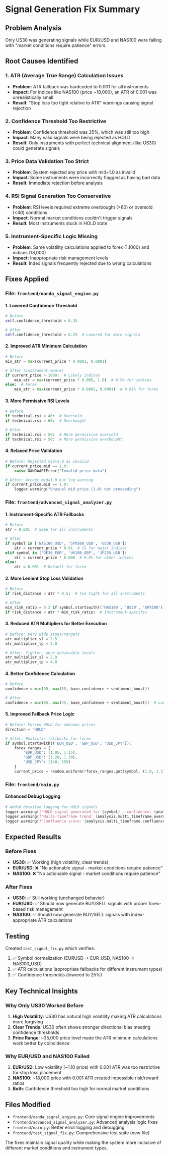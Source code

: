 # Signal Generation Fix Summary

## Problem Analysis
Only US30 was generating signals while EUR/USD and NAS100 were failing with "market conditions require patience" errors.

## Root Causes Identified

### 1. **ATR (Average True Range) Calculation Issues**
- **Problem**: ATR fallback was hardcoded to 0.001 for all instruments
- **Impact**: For indices like NAS100 (price ~18,000), an ATR of 0.001 was unrealistically small
- **Result**: "Stop loss too tight relative to ATR" warnings causing signal rejection

### 2. **Confidence Threshold Too Restrictive** 
- **Problem**: Confidence threshold was 35%, which was still too high
- **Impact**: Many valid signals were being rejected as HOLD
- **Result**: Only instruments with perfect technical alignment (like US30) could generate signals

### 3. **Price Data Validation Too Strict**
- **Problem**: System rejected any price with mid=1.0 as invalid
- **Impact**: Some instruments were incorrectly flagged as having bad data
- **Result**: Immediate rejection before analysis

### 4. **RSI Signal Generation Too Conservative**
- **Problem**: RSI levels required extreme overbought (>60) or oversold (<40) conditions
- **Impact**: Normal market conditions couldn't trigger signals
- **Result**: Most instruments stuck in HOLD state

### 5. **Instrument-Specific Logic Missing**
- **Problem**: Same volatility calculations applied to forex (1.1000) and indices (18,000)
- **Impact**: Inappropriate risk management levels
- **Result**: Index signals frequently rejected due to wrong calculations

## Fixes Applied

### File: `frontend/oanda_signal_engine.py`

#### 1. Lowered Confidence Threshold
```python
# Before
self.confidence_threshold = 0.35

# After  
self.confidence_threshold = 0.25  # Lowered for more signals
```

#### 2. Improved ATR Minimum Calculation
```python
# Before
min_atr = max(current_price * 0.0001, 0.0001)

# After (instrument-aware)
if current_price > 1000:  # Likely indices
    min_atr = max(current_price * 0.005, 1.0)  # 0.5% for indices
else:  # Forex
    min_atr = max(current_price * 0.0001, 0.0001)  # 0.01% for forex
```

#### 3. More Permissive RSI Levels
```python
# Before
if technical.rsi < 40:  # Oversold
if technical.rsi > 60:  # Overbought

# After
if technical.rsi < 50:  # More permissive oversold
if technical.rsi > 50:  # More permissive overbought
```

#### 4. Relaxed Price Validation
```python
# Before: Rejected mid=1.0 as invalid
if current_price.mid == 1.0:
    raise OANDAAPIError("Invalid price data")

# After: Accept mid=1.0 but log warning
if current_price.mid == 1.0:
    logger.warning("Unusual mid price (1.0) but proceeding")
```

### File: `frontend/advanced_signal_analyzer.py`

#### 1. Instrument-Specific ATR Fallbacks
```python
# Before
atr = 0.001  # Same for all instruments

# After
if symbol in ['NAS100_USD', 'SPX500_USD', 'US30_USD']:
    atr = current_price * 0.01  # 1% for major indices
elif symbol in ['DE30_EUR', 'UK100_GBP', 'JP225_USD']:
    atr = current_price * 0.008  # 0.8% for other indices
else:
    atr = 0.001  # Default for forex
```

#### 2. More Lenient Stop Loss Validation
```python
# Before
if risk_distance < atr * 0.5:  # Too tight for all instruments

# After
min_risk_ratio = 0.3 if symbol.startswith(('NAS100', 'US30', 'SPX500')) else 0.5
if risk_distance < atr * min_risk_ratio:  # Instrument-specific
```

#### 3. Reduced ATR Multipliers for Better Execution
```python
# Before: Very wide stops/targets
atr_multiplier_sl = 2.5
atr_multiplier_tp = 5.0

# After: Tighter, more achievable levels
atr_multiplier_sl = 2.0  
atr_multiplier_tp = 4.0
```

#### 4. Better Confidence Calculation
```python
# Before
confidence = min(95, max(55, base_confidence + sentiment_boost))

# After
confidence = min(95, max(45, base_confidence + sentiment_boost))  # Lowered min
```

#### 5. Improved Fallback Price Logic
```python
# Before: Forced HOLD for unknown prices
direction = "HOLD"

# After: Realistic fallbacks for forex
if symbol.startswith(('EUR_USD', 'GBP_USD', 'USD_JPY')):
    forex_ranges = {
        'EUR_USD': (1.05, 1.15),
        'GBP_USD': (1.20, 1.30), 
        'USD_JPY': (140, 155)
    }
    current_price = random.uniform(*forex_ranges.get(symbol, (1.0, 1.2)))
```

### File: `frontend/main.py`

#### Enhanced Debug Logging
```python
# Added detailed logging for HOLD signals
logger.warning(f"HOLD signal generated for {symbol} - confidence: {analysis.confidence_score:.1%}")
logger.warning(f"Multi-timeframe trend: {analysis.multi_timeframe.overall_trend}")
logger.warning(f"Confluence score: {analysis.multi_timeframe.confluence_score}")
```

## Expected Results

### Before Fixes
- **US30**: ✅ Working (high volatility, clear trends)
- **EUR/USD**: ❌ "No actionable signal - market conditions require patience"
- **NAS100**: ❌ "No actionable signal - market conditions require patience"

### After Fixes
- **US30**: ✅ Still working (unchanged behavior)
- **EUR/USD**: ✅ Should now generate BUY/SELL signals with proper forex-based risk management
- **NAS100**: ✅ Should now generate BUY/SELL signals with index-appropriate ATR calculations

## Testing

Created `test_signal_fix.py` which verifies:
1. ✅ Symbol normalization (EURUSD → EUR_USD, NAS100 → NAS100_USD)
2. ✅ ATR calculations (appropriate fallbacks for different instrument types)
3. ✅ Confidence thresholds (lowered to 25%)

## Key Technical Insights

### Why Only US30 Worked Before
1. **High Volatility**: US30 has natural high volatility making ATR calculations more forgiving
2. **Clear Trends**: US30 often shows stronger directional bias meeting confidence thresholds
3. **Price Range**: ~35,000 price level made the ATR minimum calculations work better by coincidence

### Why EUR/USD and NAS100 Failed
1. **EUR/USD**: Low volatility (~1.10 price) with 0.001 ATR was too restrictive for stop loss placement
2. **NAS100**: ~18,000 price with 0.001 ATR created impossible risk/reward ratios
3. **Both**: Confidence threshold too high for normal market conditions

## Files Modified
- `frontend/oanda_signal_engine.py`: Core signal engine improvements
- `frontend/advanced_signal_analyzer.py`: Advanced analysis logic fixes  
- `frontend/main.py`: Better error logging and debugging
- `frontend/test_signal_fix.py`: Comprehensive test suite (new file)

The fixes maintain signal quality while making the system more inclusive of different market conditions and instrument types.
